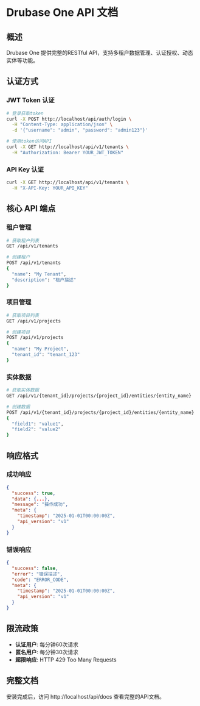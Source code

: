 # Drubase One API 文档

## 概述

Drubase One 提供完整的RESTful API，支持多租户数据管理、认证授权、动态实体等功能。

## 认证方式

### JWT Token 认证

```bash
# 登录获取token
curl -X POST http://localhost/api/auth/login \
  -H "Content-Type: application/json" \
  -d '{"username": "admin", "password": "admin123"}'

# 使用token访问API
curl -X GET http://localhost/api/v1/tenants \
  -H "Authorization: Bearer YOUR_JWT_TOKEN"
```

### API Key 认证

```bash
curl -X GET http://localhost/api/v1/tenants \
  -H "X-API-Key: YOUR_API_KEY"
```

## 核心 API 端点

### 租户管理

```bash
# 获取租户列表
GET /api/v1/tenants

# 创建租户
POST /api/v1/tenants
{
  "name": "My Tenant",
  "description": "租户描述"
}
```

### 项目管理

```bash
# 获取项目列表
GET /api/v1/projects

# 创建项目
POST /api/v1/projects
{
  "name": "My Project",
  "tenant_id": "tenant_123"
}
```

### 实体数据

```bash
# 获取实体数据
GET /api/v1/{tenant_id}/projects/{project_id}/entities/{entity_name}

# 创建数据
POST /api/v1/{tenant_id}/projects/{project_id}/entities/{entity_name}
{
  "field1": "value1",
  "field2": "value2"
}
```

## 响应格式

### 成功响应

```json
{
  "success": true,
  "data": {...},
  "message": "操作成功",
  "meta": {
    "timestamp": "2025-01-01T00:00:00Z",
    "api_version": "v1"
  }
}
```

### 错误响应

```json
{
  "success": false,
  "error": "错误描述",
  "code": "ERROR_CODE",
  "meta": {
    "timestamp": "2025-01-01T00:00:00Z",
    "api_version": "v1"
  }
}
```

## 限流政策

- **认证用户**: 每分钟60次请求
- **匿名用户**: 每分钟30次请求
- **超限响应**: HTTP 429 Too Many Requests

## 完整文档

安装完成后，访问 http://localhost/api/docs 查看完整的API文档。
